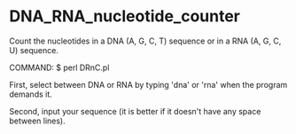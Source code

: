 DNA_RNA_nucleotide_counter
==========================

Count the nucleotides in a DNA (A, G, C, T) sequence or in a RNA (A, G, C, U) sequence.

COMMAND: $ perl DRnC.pl

First, select between DNA or RNA by typing 'dna' or 'rna' when the program demands it.

Second, input your sequence (it is better if it doesn't have any space between lines).
